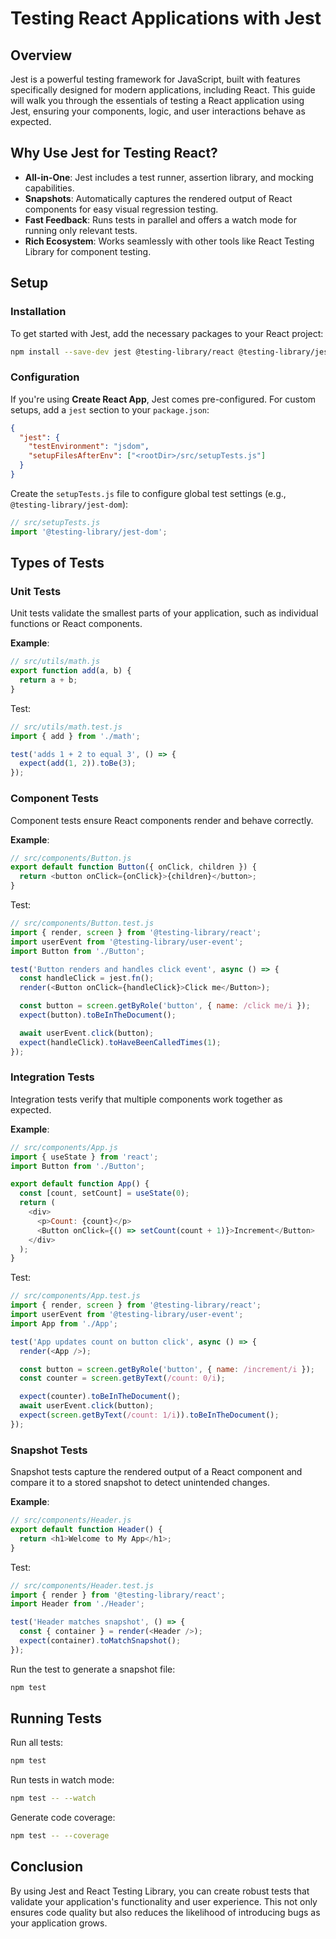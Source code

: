 # Testing React Applications with Jest

## Overview
Jest is a powerful testing framework for JavaScript, built with features specifically designed for modern applications, including React. This guide will walk you through the essentials of testing a React application using Jest, ensuring your components, logic, and user interactions behave as expected.

## Why Use Jest for Testing React?
- **All-in-One**: Jest includes a test runner, assertion library, and mocking capabilities.
- **Snapshots**: Automatically captures the rendered output of React components for easy visual regression testing.
- **Fast Feedback**: Runs tests in parallel and offers a watch mode for running only relevant tests.
- **Rich Ecosystem**: Works seamlessly with other tools like React Testing Library for component testing.

## Setup

### Installation
To get started with Jest, add the necessary packages to your React project:

```bash
npm install --save-dev jest @testing-library/react @testing-library/jest-dom @testing-library/user-event
```

### Configuration
If you're using **Create React App**, Jest comes pre-configured. For custom setups, add a `jest` section to your `package.json`:

```json
{
  "jest": {
    "testEnvironment": "jsdom",
    "setupFilesAfterEnv": ["<rootDir>/src/setupTests.js"]
  }
}
```

Create the `setupTests.js` file to configure global test settings (e.g., `@testing-library/jest-dom`):

```javascript
// src/setupTests.js
import '@testing-library/jest-dom';
```

## Types of Tests

### Unit Tests
Unit tests validate the smallest parts of your application, such as individual functions or React components.

**Example**:

```javascript
// src/utils/math.js
export function add(a, b) {
  return a + b;
}
```

Test:
```javascript
// src/utils/math.test.js
import { add } from './math';

test('adds 1 + 2 to equal 3', () => {
  expect(add(1, 2)).toBe(3);
});
```

### Component Tests
Component tests ensure React components render and behave correctly.

**Example**:

```javascript
// src/components/Button.js
export default function Button({ onClick, children }) {
  return <button onClick={onClick}>{children}</button>;
}
```

Test:
```javascript
// src/components/Button.test.js
import { render, screen } from '@testing-library/react';
import userEvent from '@testing-library/user-event';
import Button from './Button';

test('Button renders and handles click event', async () => {
  const handleClick = jest.fn();
  render(<Button onClick={handleClick}>Click me</Button>);

  const button = screen.getByRole('button', { name: /click me/i });
  expect(button).toBeInTheDocument();

  await userEvent.click(button);
  expect(handleClick).toHaveBeenCalledTimes(1);
});
```

### Integration Tests
Integration tests verify that multiple components work together as expected.

**Example**:

```javascript
// src/components/App.js
import { useState } from 'react';
import Button from './Button';

export default function App() {
  const [count, setCount] = useState(0);
  return (
    <div>
      <p>Count: {count}</p>
      <Button onClick={() => setCount(count + 1)}>Increment</Button>
    </div>
  );
}
```

Test:
```javascript
// src/components/App.test.js
import { render, screen } from '@testing-library/react';
import userEvent from '@testing-library/user-event';
import App from './App';

test('App updates count on button click', async () => {
  render(<App />);

  const button = screen.getByRole('button', { name: /increment/i });
  const counter = screen.getByText(/count: 0/i);

  expect(counter).toBeInTheDocument();
  await userEvent.click(button);
  expect(screen.getByText(/count: 1/i)).toBeInTheDocument();
});
```

### Snapshot Tests
Snapshot tests capture the rendered output of a React component and compare it to a stored snapshot to detect unintended changes.

**Example**:

```javascript
// src/components/Header.js
export default function Header() {
  return <h1>Welcome to My App</h1>;
}
```

Test:
```javascript
// src/components/Header.test.js
import { render } from '@testing-library/react';
import Header from './Header';

test('Header matches snapshot', () => {
  const { container } = render(<Header />);
  expect(container).toMatchSnapshot();
});
```

Run the test to generate a snapshot file:
```bash
npm test
```

## Running Tests

Run all tests:
```bash
npm test
```

Run tests in watch mode:
```bash
npm test -- --watch
```

Generate code coverage:
```bash
npm test -- --coverage
```

## Conclusion
By using Jest and React Testing Library, you can create robust tests that validate your application's functionality and user experience. This not only ensures code quality but also reduces the likelihood of introducing bugs as your application grows.
